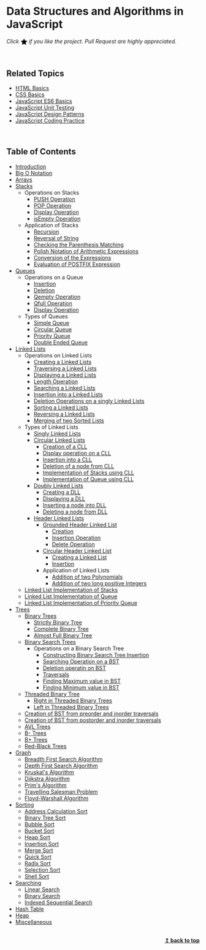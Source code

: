 # Data Structures and Algorithms in JavaScript

*Click <img src="assets/star.png" width="18" height="18" align="absmiddle" title="Star" /> if you like the project. Pull Request are highly appreciated.*

<br/>

## Related Topics

* [HTML Basics](https://github.com/learning-zone/html-basics)
* [CSS Basics](https://github.com/learning-zone/css-basics)
* [JavaScript ES6 Basics](https://github.com/learning-zone/javascript-es6-basics)
* [JavaScript Unit Testing](https://github.com/learning-zone/javascript-unit-testing)
* [JavaScript Design Patterns](https://github.com/learning-zone/javascript-design-patterns)
* [JavaScript Coding Practice](https://github.com/learning-zone/javascript-coding-practice)

<br/>

## Table of Contents

* [Introduction](#-introduction)
* [Big O Notation](#-big-o-notation)
* [Arrays](#-arrays)
* [Stacks](#-stacks)
    * Operations on Stacks
        * [PUSH Operation](#-push-operation)
        * [POP Operation](#-pop-operation)
        * [Display Operation](#-display-operation)
        * [isEmpty Operation](#-isempty-operation)
    * Application of Stacks
        * [Recursion](#-recursion)
        * [Reversal of String](#-reversal-of-string)
        * [Checking the Parenthesis Matching](#-checking-the-parenthesis-matching)
        * [Polish Notation of Arithmetic Expressions](#-polish-notation-of-arithmetic-expressions)
        * [Conversion of the Expressions](#-conversion-of-the-expressions)
        * [Evaluation of POSTFIX Expression](#-evaluation-of-postfix-expression)
* [Queues](#-queues)
    * Operations on a Queue
        * [Insertion](#-insertion)
        * [Deletion](#-deletion)
        * [Qempty Operation](#-qempty-operation)
        * [Qfull Operation](#-qfull-operation)
        * [Display Operation](#-display-operation)
    * Types of Queues
        * [Simple Queue](#-simple-queue)
        * [Circular Queue](#-circular-queue)
        * [Priority Queue](#-priority-queue)
        * [Double Ended Queue](#-double-ended-queue)
* [Linked Lists](#-linked-lists)
    * Operations on Linked Lists
        * [Creating a Linked Lists](#-creating-a-lined-lists)
        * [Traversing a Linked Lists](#-creating-a-lined-lists)
        * [Displaying a Linked Lists](#-creating-a-lined-lists)
        * [Length Operation](#-creating-a-lined-lists)
        * [Searching a Linked Lists](#-creating-a-lined-lists)
        * [Insertion into a Linked Lists](#-creating-a-lined-lists)
        * [Deletion Operations on a singly Linked Lists](#-creating-a-lined-lists)
        * [Sorting a Linked Lists](#-creating-a-lined-lists)
        * [Reversing a Linked Lists](#-creating-a-lined-lists)
        * [Merging of two Sorted Lists](#-creating-a-lined-lists)
    * Types of Linked Lists
        * [Singly Linked Lists](#-singly-linked-lists)
        * [Circular Linked Lists](#-circular-singly-linked-lists)
            * [Creation of a CLL](#-creation-of-a-circular-linked-list)
            * [Display operation on a CLL](#-creation-of-a-circular-linked-list)
            * [Insertion into a CLL](#-creation-of-a-circular-linked-list)
            * [Deletion of a node from CLL](#-creation-of-a-circular-linked-list)
            * [Implementation of Stacks using CLL](#-creation-of-a-circular-linked-list)
            * [Implementation of Queue using CLL](#-creation-of-a-circular-linked-list)
        * [Doubly Linked Lists](#-doubly-linked-lists)
            * [Creating a DLL](#-creating-a-dll)
            * [Displaying a DLL](#-displaying-a-dll)
            * [Inserting a node into DLL](#-Inserting-a-node-into-dll)
            * [Deleting a node from DLL](#-deleting-a-node-from-dll)
        * [Header Linked Lists](#-header-linked-lists)
            * [Grounded Header Linked List](#-grounded-header-linked-list)
                * [Creation](#-creation)
                * [Insertion Operation](#-insertion-operation)
                * [Delete Operation](#-delete-operation)
            * [Circular Header Linked List](#-circular-header-linked-list)
                * [Creating a Linked List](#-creating-a-linked-list)
                * [Insertion](#-insertion)
            * Application of Linked Lists
                * [Addition of two Polynomials](#-addition-of-two-polynomials)
                * [Addition of two long positive Integers](#-addition-of-two-long-positive-integers)
    * [Linked List Implementation of Stacks](#-linked-list-implementation-of-stacks)
    * [Linked List Implementation of Queue](#-linked-list-implementation-of-queue)
    * [Linked List Implementation of Priority Queue](#-linked-list-implementation-of-priority-queue)
* [Trees](#-trees)
    * [Binary Trees](#-binary-tree)
        * [Strictly Binary Tree](#-strictly-binary-tree)
        * [Complete Binary Tree](#-complete-binary-tree)
        * [Almost Full Binary Tree](#-almost-full-binary-tree)
    * [Binary Search Trees](#-binary-search-tree)
        * Operations on a Binary Search Tree
            * [Constructing Binary Search Tree Insertion](#-constructing-binary-search-tree)
            * [Searching Operation on a BST](#-searching-operation-on-a-bst)
            * [Deletion operatin on BST](#-deletion-operatin-on-bst)
            * [Traversals](#-traversals)
            * [Finding Maximum value in BST](#-finding-maximum-value-in-bst)
            * [Finding Minimum value in BST](#-finding-minimum-value-in-bst)
    * [Threaded Binary Tree](#threaded-binary-tree)
        * [Right in Threaded Binary Trees](#-right-in-threaded-binary-trees)
        * [Left in Threaded Binary Trees](#-Left-in-threaded-binary-trees)
    * [Creation of BST from preorder and inorder traversals](#-creation-of-bst-from-preorder-and-inorder-traversals)
    * [Creation of BST from postorder and inorder traversals](#-creation-of-bst-from-postorder-and-inorder-traversals)
    * [AVL Trees](#-avl-tree)
    * [B- Trees](#-b-tree)
    * [B+ Trees](#-b-tree)
    * [Red-Black Trees](#-red-black-tree)
* [Graph](#-graph)
    * [Breadth First Search Algorithm](#-breadth-first-search-algorithm)
    * [Depth First Search Algorithm](#-depth-first-search-algorithm)
    * [Kruskal\'s Algorithm](#-Kruskals-algorithm)
    * [Dijkstra Algorithm](#-dijkstra-algorithm)
    * [Prim\'s Algorithm](#-prims-algorithm)
    * [Travelling Salesman Problem](#-travelling-salesman-problem)
    * [Floyd-Warshall Algorithm](#-floyd-warshall-algorithm)
* [Sorting](#-sorting-algorithms)
    * [Address Calculation Sort](#-address-calculation-sort)
    * [Binary Tree Sort](#-binary-tree-sort)
    * [Bubble Sort](#-bubble-sort)
    * [Bucket Sort](#-bucket-sort)
    * [Heap Sort](#-heap-sort)
    * [Insertion Sort](#-insertion-sort)
    * [Merge Sort](#-merge-sort)
    * [Quick Sort](#-quick-sort)
    * [Radix Sort](#-radix-sort)
    * [Selection Sort](#-selection-sort)
    * [Shell Sort](#-shell-sort)
* [Searching](#-searching-algorithms)
    * [Linear Search](#-linear-search)
    * [Binary Search](#-binary-search)
    * [Indexed Sequential Search](#-indexed-sequential-search)
* [Hash Table](#-hash-table)
* [Heap](#-heap)
* [Miscellaneous](#-miscellaneous)

<br/>

<div align="right">
    <b><a href="#table-of-contents">↥ back to top</a></b>
</div>

